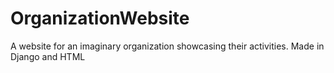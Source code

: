 # OrganizationWebsite
 A website for an imaginary organization showcasing their activities. Made in Django and HTML
